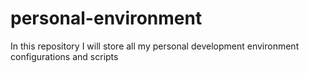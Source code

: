 # personal-environment
In this repository I will store all my personal development environment configurations and scripts
